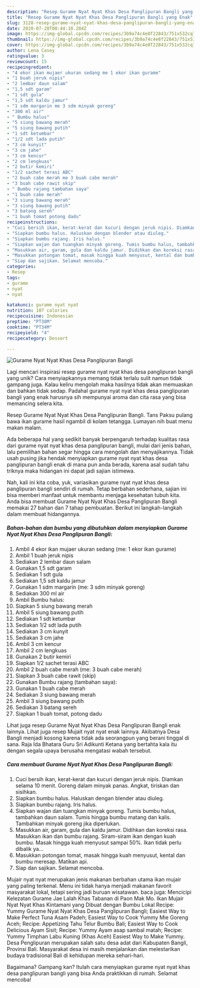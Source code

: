 ```yaml
---
description: "Resep Gurame Nyat Nyat Khas Desa Panglipuran Bangli yang Enak"
title: "Resep Gurame Nyat Nyat Khas Desa Panglipuran Bangli yang Enak"
slug: 3128-resep-gurame-nyat-nyat-khas-desa-panglipuran-bangli-yang-enak
date: 2020-07-28T00:44:10.284Z
image: https://img-global.cpcdn.com/recipes/3b9a74c4e8f22843/751x532cq70/gurame-nyat-nyat-khas-desa-panglipuran-bangli-foto-resep-utama.jpg
thumbnail: https://img-global.cpcdn.com/recipes/3b9a74c4e8f22843/751x532cq70/gurame-nyat-nyat-khas-desa-panglipuran-bangli-foto-resep-utama.jpg
cover: https://img-global.cpcdn.com/recipes/3b9a74c4e8f22843/751x532cq70/gurame-nyat-nyat-khas-desa-panglipuran-bangli-foto-resep-utama.jpg
author: Lena Casey
ratingvalue: 3
reviewcount: 15
recipeingredient:
- "4 ekor ikan mujaer ukuran sedang me 1 ekor ikan gurame"
- "1 buah jeruk nipis"
- "2 lembar daun salam"
- "1,5 sdt garam"
- "1 sdt gula"
- "1,5 sdt kaldu jamur"
- "1 sdm margarin me 3 sdm minyak goreng"
- "300 ml air"
- " Bumbu halus"
- "5 siung bawang merah"
- "5 siung bawang putih"
- "1 sdt ketumbar"
- "1/2 sdt lada putih"
- "3 cm kunyit"
- "3 cm jahe"
- "3 cm kencur"
- "2 cm lengkuas"
- "2 butir kemiri"
- "1/2 sachet terasi ABC"
- "2 buah cabe merah me 3 buah cabe merah"
- "3 buah cabe rawit skip"
- " Bumbu rajang tambahan saya"
- "1 buah cabe merah"
- "3 siung bawang merah"
- "3 siung bawang putih"
- "3 batang sereh"
- "1 buah tomat potong dadu"
recipeinstructions:
- "Cuci bersih ikan, kerat-kerat dan kucuri dengan jeruk nipis. Diamkan selama 10 menit. Goreng dalam minyak panas. Angkat, tiriskan dan sisihkan."
- "Siapkan bumbu halus. Haluskan dengan blender atau diuleg."
- "Siapkan bumbu rajang. Iris halus."
- "Siapkan wajan dan tuangkan minyak goreng. Tumis bumbu halus, tambahkan daun salam. Tumis hingga bumbu matang dan kalis. Tambahkan minyak goreng jika diperlukan."
- "Masukkan air, garam, gula dan kaldu jamur. Didihkan dan koreksi rasa. Masukkan ikan dan bumbu rajang. Siram-siram ikan dengan kuah bumbu. Masak hingga kuah menyusut sampai 50%. Ikan tidak perlu dibalik ya..."
- "Masukkan potongan tomat, masak hingga kuah menyusut, kental dan bumbu meresap. Matikan api."
- "Siap dan sajikan. Selamat mencoba."
categories:
- Resep
tags:
- gurame
- nyat
- nyat

katakunci: gurame nyat nyat 
nutrition: 107 calories
recipecuisine: Indonesian
preptime: "PT38M"
cooktime: "PT34M"
recipeyield: "4"
recipecategory: Dessert

---
```



![Gurame Nyat Nyat Khas Desa Panglipuran Bangli](https://img-global.cpcdn.com/recipes/3b9a74c4e8f22843/751x532cq70/gurame-nyat-nyat-khas-desa-panglipuran-bangli-foto-resep-utama.jpg)

Lagi mencari inspirasi resep gurame nyat nyat khas desa panglipuran bangli yang unik? Cara menyiapkannya memang tidak terlalu sulit namun tidak gampang juga. Kalau keliru mengolah maka hasilnya tidak akan memuaskan dan bahkan tidak sedap. Padahal gurame nyat nyat khas desa panglipuran bangli yang enak harusnya sih mempunyai aroma dan cita rasa yang bisa memancing selera kita.

Resep Gurame Nyat Nyat Khas Desa Panglipuran Bangli. Tans Paksu pulang bawa ikan gurame hasil ngambil di kolam tetangga. Lumayan nih buat menu makan malam.

Ada beberapa hal yang sedikit banyak berpengaruh terhadap kualitas rasa dari gurame nyat nyat khas desa panglipuran bangli, mulai dari jenis bahan, lalu pemilihan bahan segar hingga cara mengolah dan menyajikannya. Tidak usah pusing jika hendak menyiapkan gurame nyat nyat khas desa panglipuran bangli enak di mana pun anda berada, karena asal sudah tahu triknya maka hidangan ini dapat jadi sajian istimewa.


Nah, kali ini kita coba, yuk, variasikan gurame nyat nyat khas desa panglipuran bangli sendiri di rumah. Tetap berbahan sederhana, sajian ini bisa memberi manfaat untuk membantu menjaga kesehatan tubuh kita. Anda bisa membuat Gurame Nyat Nyat Khas Desa Panglipuran Bangli memakai 27 bahan dan 7 tahap pembuatan. Berikut ini langkah-langkah dalam membuat hidangannya.

<!--inarticleads1-->

##### Bahan-bahan dan bumbu yang dibutuhkan dalam menyiapkan Gurame Nyat Nyat Khas Desa Panglipuran Bangli:

1. Ambil 4 ekor ikan mujaer ukuran sedang (me: 1 ekor ikan gurame)
1. Ambil 1 buah jeruk nipis
1. Sediakan 2 lembar daun salam
1. Gunakan 1,5 sdt garam
1. Sediakan 1 sdt gula
1. Sediakan 1,5 sdt kaldu jamur
1. Gunakan 1 sdm margarin (me: 3 sdm minyak goreng)
1. Sediakan 300 ml air
1. Ambil  Bumbu halus:
1. Siapkan 5 siung bawang merah
1. Ambil 5 siung bawang putih
1. Sediakan 1 sdt ketumbar
1. Sediakan 1/2 sdt lada putih
1. Sediakan 3 cm kunyit
1. Sediakan 3 cm jahe
1. Ambil 3 cm kencur
1. Ambil 2 cm lengkuas
1. Gunakan 2 butir kemiri
1. Siapkan 1/2 sachet terasi ABC
1. Ambil 2 buah cabe merah (me: 3 buah cabe merah)
1. Siapkan 3 buah cabe rawit (skip)
1. Gunakan  Bumbu rajang (tambahan saya):
1. Gunakan 1 buah cabe merah
1. Sediakan 3 siung bawang merah
1. Ambil 3 siung bawang putih
1. Sediakan 3 batang sereh
1. Siapkan 1 buah tomat, potong dadu


Lihat juga resep Gurame Nyat Nyat Khas Desa Panglipuran Bangli enak lainnya. Lihat juga resep Mujait nyat nyat enak lainnya. Akibatnya Desa Bangli menjadi kosong karena tidak ada seorangpun yang berani tinggal di sana. Raja Ida Bhatara Guru Sri Adikunti Ketana yang bertahta kala itu dengan segala upaya berusaha mengatasi wabah tersebut. 

<!--inarticleads2-->

##### Cara membuat Gurame Nyat Nyat Khas Desa Panglipuran Bangli:

1. Cuci bersih ikan, kerat-kerat dan kucuri dengan jeruk nipis. Diamkan selama 10 menit. Goreng dalam minyak panas. Angkat, tiriskan dan sisihkan.
1. Siapkan bumbu halus. Haluskan dengan blender atau diuleg.
1. Siapkan bumbu rajang. Iris halus.
1. Siapkan wajan dan tuangkan minyak goreng. Tumis bumbu halus, tambahkan daun salam. Tumis hingga bumbu matang dan kalis. Tambahkan minyak goreng jika diperlukan.
1. Masukkan air, garam, gula dan kaldu jamur. Didihkan dan koreksi rasa. Masukkan ikan dan bumbu rajang. Siram-siram ikan dengan kuah bumbu. Masak hingga kuah menyusut sampai 50%. Ikan tidak perlu dibalik ya...
1. Masukkan potongan tomat, masak hingga kuah menyusut, kental dan bumbu meresap. Matikan api.
1. Siap dan sajikan. Selamat mencoba.


Mujair nyat nyat merupakan jenis makanan berbahan utama ikan mujair yang paling terkenal. Menu ini tidak hanya menjadi makanan favorit masyarakat lokal, tetapi sering jadi buruan wisatawan. baca juga: Mencicipi Kelezatan Gurame Jae Lalah Khas Tabanan di Paon Mak Mo. Ikan Mujair Nyat Nyat Khas Kintamani yang Dibuat dengan Bumbu Lokal Recipe: Yummy Gurame Nyat Nyat Khas Desa Panglipuran Bangli; Easiest Way to Make Perfect Tuna Asam Padeh; Easiest Way to Cook Yummy Mie Goreng Aceh; Recipe: Appetizing Tahu Telur Bumbu Bali; Easiest Way to Cook Delicious Ayam Sisit; Recipe: Yummy Ayam asap sambal matah; Recipe: Yummy Timphan Labu Kuning (Khas Aceh) Easiest Way to Make Yummy. Desa Penglipuran merupakan salah satu desa adat dari Kabupaten Bangli, Provinsi Bali. Masyarakat desa ini masih menjalankan dan melestarikan budaya tradisional Bali di kehidupan mereka sehari-hari. 

Bagaimana? Gampang kan? Itulah cara menyiapkan gurame nyat nyat khas desa panglipuran bangli yang bisa Anda praktikkan di rumah. Selamat mencoba!
